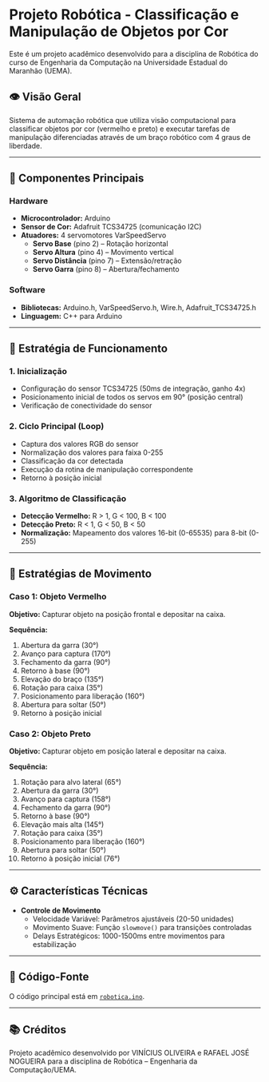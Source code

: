 # Projeto Robótica - Classificação e Manipulação de Objetos por Cor

Este é um projeto acadêmico desenvolvido para a disciplina de Robótica do curso de Engenharia da Computação na Universidade Estadual do Maranhão (UEMA).

## 👁️ Visão Geral

Sistema de automação robótica que utiliza visão computacional para classificar objetos por cor (vermelho e preto) e executar tarefas de manipulação diferenciadas através de um braço robótico com 4 graus de liberdade.

---

## 🔧 Componentes Principais

### Hardware

- **Microcontrolador:** Arduino
- **Sensor de Cor:** Adafruit TCS34725 (comunicação I2C)
- **Atuadores:** 4 servomotores VarSpeedServo
  - **Servo Base** (pino 2) – Rotação horizontal
  - **Servo Altura** (pino 4) – Movimento vertical
  - **Servo Distância** (pino 7) – Extensão/retração
  - **Servo Garra** (pino 8) – Abertura/fechamento

### Software

- **Bibliotecas:** Arduino.h, VarSpeedServo.h, Wire.h, Adafruit_TCS34725.h
- **Linguagem:** C++ para Arduino

---

## 🎯 Estratégia de Funcionamento

### 1. Inicialização

- Configuração do sensor TCS34725 (50ms de integração, ganho 4x)
- Posicionamento inicial de todos os servos em 90° (posição central)
- Verificação de conectividade do sensor

### 2. Ciclo Principal (Loop)

- Captura dos valores RGB do sensor
- Normalização dos valores para faixa 0-255
- Classificação da cor detectada
- Execução da rotina de manipulação correspondente
- Retorno à posição inicial

### 3. Algoritmo de Classificação

- **Detecção Vermelho:** R > 1, G < 100, B < 100
- **Detecção Preto:** R < 1, G < 50, B < 50
- **Normalização:** Mapeamento dos valores 16-bit (0-65535) para 8-bit (0-255)

---

## 🤖 Estratégias de Movimento

### Caso 1: Objeto Vermelho

**Objetivo:** Capturar objeto na posição frontal e depositar na caixa.

**Sequência:**
1. Abertura da garra (30°)
2. Avanço para captura (170°)
3. Fechamento da garra (90°)
4. Retorno à base (90°)
5. Elevação do braço (135°)
6. Rotação para caixa (35°)
7. Posicionamento para liberação (160°)
8. Abertura para soltar (50°)
9. Retorno à posição inicial

### Caso 2: Objeto Preto

**Objetivo:** Capturar objeto em posição lateral e depositar na caixa.

**Sequência:**
1. Rotação para alvo lateral (65°)
2. Abertura da garra (30°)
3. Avanço para captura (158°)
4. Fechamento da garra (90°)
5. Retorno à base (90°)
6. Elevação mais alta (145°)
7. Rotação para caixa (35°)
8. Posicionamento para liberação (160°)
9. Abertura para soltar (50°)
10. Retorno à posição inicial (76°)

---

## ⚙️ Características Técnicas

- **Controle de Movimento**
  - Velocidade Variável: Parâmetros ajustáveis (20-50 unidades)
  - Movimento Suave: Função `slowmove()` para transições controladas
  - Delays Estratégicos: 1000-1500ms entre movimentos para estabilização

---

## 📂 Código-Fonte

O código principal está em [`robotica.ino`](robotica.ino).

---

## 📚 Créditos

Projeto acadêmico desenvolvido por VINÍCIUS OLIVEIRA e RAFAEL JOSÉ NOGUEIRA para a disciplina de Robótica – Engenharia da Computação/UEMA.
